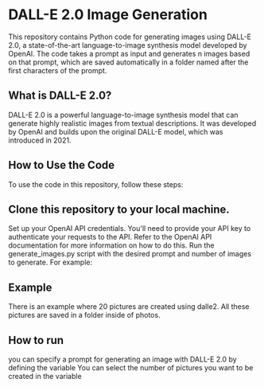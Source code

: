 # DALL-E 2.0 Image Generation
This repository contains Python code for generating images using DALL-E 2.0, a state-of-the-art language-to-image synthesis model developed by OpenAI. The code takes a prompt as input and generates n images based on that prompt, which are saved automatically in a folder named after the first characters of the prompt.

## What is DALL-E 2.0?
DALL-E 2.0 is a powerful language-to-image synthesis model that can generate highly realistic images from textual descriptions. It was developed by OpenAI and builds upon the original DALL-E model, which was introduced in 2021.

## How to Use the Code
To use the code in this repository, follow these steps:

## Clone this repository to your local machine.
Set up your OpenAI API credentials. You'll need to provide your API key to authenticate your requests to the API. Refer to the OpenAI API documentation for more information on how to do this.
Run the generate_images.py script with the desired prompt and number of images to generate. For example:

## Example
There is an example where 20 pictures are created using dalle2. All these pictures are saved in a folder inside of photos.

## How to run

you can specify a prompt for generating an image with DALL-E 2.0 by defining the variable <PROMT>
You  can select the number of pictures you want to be created in the variable <itera>
